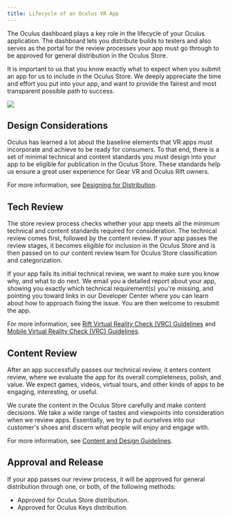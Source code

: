 ```yaml
---
title: Lifecycle of an Oculus VR App
---
```


The Oculus dashboard plays a key role in the lifecycle of your Oculus application. The dashboard lets you distribute builds to testers and also serves as the portal for the review processes your app must go through to be approved for general distribution in the Oculus Store.

It is important to us that you know exactly what to expect when you submit an app for us to include in the Oculus Store. We deeply appreciate the time and effort you put into your app, and want to provide the fairest and most transparent possible path to success.

![](/images/distributelatestconceptspublish-app-review-0.png)

## Design Considerations

Oculus has learned a lot about the baseline elements that VR apps must incorporate and achieve to be ready for consumers. To that end, there is a set of minimal technical and content standards you must design into your app to be eligible for publication in the Oculus Store. These standards help us ensure a great user experience for Gear VR and Oculus Rift owners.

For more information, see [Designing for Distribution](/distribute/latest/concepts/publish-prep-app/).

## Tech Review

The store review process checks whether your app meets all the minimum technical and content standards required for consideration. The technical review comes first, followed by the content review. If your app passes the review stages, it becomes eligible for inclusion in the Oculus Store and is then passed on to our content review team for Oculus Store classification and categorization.

If your app fails its initial technical review, we want to make sure you know why, and what to do next. We email you a detailed report about your app, showing you exactly which technical requirement(s) you're missing, and pointing you toward links in our Developer Center where you can learn about how to approach fixing the issue. You are then welcome to resubmit the app.

For more information, see [Rift Virtual Reality Check (VRC) Guidelines](/distribute/latest/concepts/publish-rift-app-submission/) and [Mobile Virtual Reality Check (VRC) Guidelines](/distribute/latest/concepts/publish-mobile-req/).

## Content Review

After an app successfully passes our technical review, it enters content review, where we evaluate the app for its overall completeness, polish, and value. We expect games, videos, virtual tours, and other kinds of apps to be engaging, interesting, or useful.

We curate the content in the Oculus Store carefully and make content decisions. We take a wide range of tastes and viewpoints into consideration when we review apps. Essentially, we try to put ourselves into our customer's shoes and discern what people will enjoy and engage with.

For more information, see [Content and Design Guidelines](/distribute/latest/concepts/publish-content-guidelines/).

## Approval and Release

If your app passes our review process, it will be approved for general distribution through one, or both, of the following methods: 

* Approved for Oculus Store distribution.
* Approved for Oculus Keys distribution.

